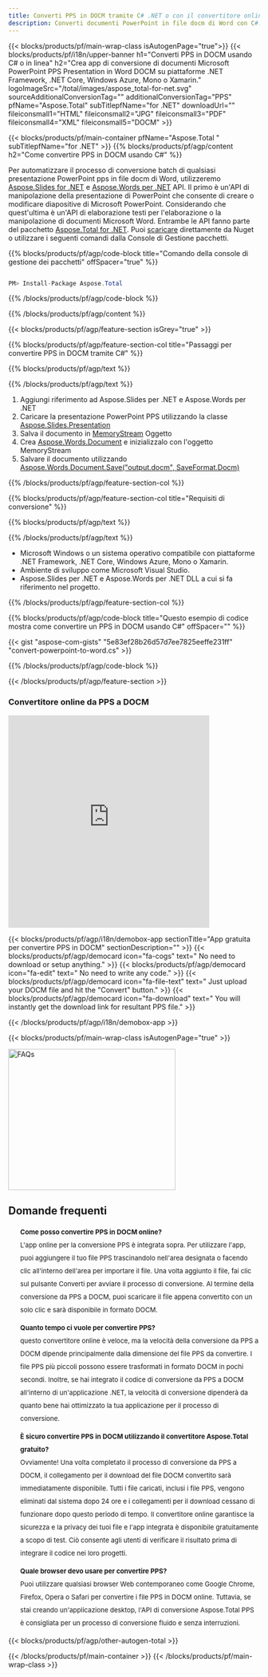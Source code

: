 ```yaml
---
title: Converti PPS in DOCM tramite C# .NET o con il convertitore online gratuito
description: Converti documenti PowerPoint in file docm di Word con C#. Converti più file all'interno di ASP.NET o altre applicazioni .NET.
---
```


{{< blocks/products/pf/main-wrap-class isAutogenPage="true">}}
{{< blocks/products/pf/i18n/upper-banner h1="Converti PPS in DOCM usando C# o in linea" h2="Crea app di conversione di documenti Microsoft PowerPoint PPS Presentation in Word DOCM su piattaforme .NET Framework, .NET Core, Windows Azure, Mono o Xamarin." logoImageSrc="/total/images/aspose_total-for-net.svg" sourceAdditionalConversionTag="" additionalConversionTag="PPS" pfName="Aspose.Total" subTitlepfName="for .NET" downloadUrl="" fileiconsmall1="HTML" fileiconsmall2="JPG" fileiconsmall3="PDF" fileiconsmall4="XML" fileiconsmall5="DOCM" >}}

{{< blocks/products/pf/main-container pfName="Aspose.Total " subTitlepfName="for .NET" >}}
{{% blocks/products/pf/agp/content h2="Come convertire PPS in DOCM usando C#" %}}

Per automatizzare il processo di conversione batch di qualsiasi presentazione PowerPoint pps in file docm di Word, utilizzeremo [Aspose.Slides for .NET](https://products.aspose.com/slides/net) e [Aspose.Words per .NET](https://products.aspose.com/words/net) API. Il primo è un'API di manipolazione della presentazione di PowerPoint che consente di creare o modificare diapositive di Microsoft PowerPoint. Considerando che quest'ultima è un'API di elaborazione testi per l'elaborazione o la manipolazione di documenti Microsoft Word. Entrambe le API fanno parte del pacchetto [Aspose.Total for .NET](https://products.aspose.com/total/net). Puoi [scaricare](https://releases.aspose.com/) direttamente da Nuget o utilizzare i seguenti comandi dalla Console di Gestione pacchetti.

{{% blocks/products/pf/agp/code-block title="Comando della console di gestione dei pacchetti" offSpacer="true" %}}

```cs

PM> Install-Package Aspose.Total

```

{{% /blocks/products/pf/agp/code-block %}}

{{% /blocks/products/pf/agp/content %}}

{{< blocks/products/pf/agp/feature-section isGrey="true" >}}

{{% blocks/products/pf/agp/feature-section-col title="Passaggi per convertire PPS in DOCM tramite C#" %}}

{{% blocks/products/pf/agp/text %}}

{{% /blocks/products/pf/agp/text %}}

1. Aggiungi riferimento ad Aspose.Slides per .NET e Aspose.Words per .NET
1. Caricare la presentazione PowerPoint PPS utilizzando la classe [Aspose.Slides.Presentation](https://apiference.aspose.com/slides/net/aspose.slides/presentation)
1. Salva il documento in [MemoryStream](https://docms.microsoft.com/en-us/dotnet/api/system.io.memorystream?view=net-5.0) Oggetto
1. Crea [Aspose.Words.Document](https://apiference.aspose.com/words/net/aspose.words/document) e inizializzalo con l'oggetto MemoryStream
1. Salvare il documento utilizzando [Aspose.Words.Document.Save("output.docm", SaveFormat.Docm)](https://apiference.aspose.com/words/net/aspose.words.document/save/methods/3)

{{% /blocks/products/pf/agp/feature-section-col %}}

{{% blocks/products/pf/agp/feature-section-col title="Requisiti di conversione" %}}

{{% blocks/products/pf/agp/text %}}

{{% /blocks/products/pf/agp/text %}}

- Microsoft Windows o un sistema operativo compatibile con piattaforme .NET Framework, .NET Core, Windows Azure, Mono o Xamarin.
- Ambiente di sviluppo come Microsoft Visual Studio.
- Aspose.Slides per .NET e Aspose.Words per .NET DLL a cui si fa riferimento nel progetto.

{{% /blocks/products/pf/agp/feature-section-col %}}

{{% blocks/products/pf/agp/code-block title="Questo esempio di codice mostra come convertire un PPS in DOCM usando C#" offSpacer="" %}}
{{< gist "aspose-com-gists" "5e83ef28b26d57d7ee7825eeffe231ff" "convert-powerpoint-to-word.cs" >}}
{{% /blocks/products/pf/agp/code-block %}}

{{< /blocks/products/pf/agp/feature-section >}}

<div class="container-fluid agp-content bg-white aboutfile box-1 vh100 section nopbtm">
<div class=container>
<div class=row>
<div class="demobox tc col-md-12 padding-0">

<h3>Convertitore online da PPS a DOCM</h3>

<iframe title="Strumento di conversione gratuito da pps a docm" style="border: none; height: 426px;" scrolling="no" src="https://total-conversion-app-65z5r2lp.k8s.dynabic.com/?to=docm&from=pps" id="child-iframe" width="80%"></iframe>

</div></div>
</div></div>


<!-- aboutfile Starts -->

{{< blocks/products/pf/agp/i18n/demobox-app sectionTitle="App gratuita per convertire PPS in DOCM" sectionDescription="" >}}
        {{< blocks/products/pf/agp/democard icon="fa-cogs" text=" No need to download or setup anything." >}}
        {{< blocks/products/pf/agp/democard icon="fa-edit" text=" No need to write any code." >}}
        {{< blocks/products/pf/agp/democard icon="fa-file-text" text=" Just upload your DOCM file and hit the \"Convert\" button." >}}
        {{< blocks/products/pf/agp/democard icon="fa-download" text=" You will instantly get the download link for resultant PPS file." >}}

{{< /blocks/products/pf/agp/i18n/demobox-app >}}

<!-- aboutfile Ends -->
{{< blocks/products/pf/main-wrap-class isAutogenPage="true" >}}
<style>.howtolist li{margin-right: 0!important;line-height: 26px;position: relative;margin-bottom: 10px;font-size: 13px;list-style-type: none;}</style>
<div class="col-md-12 tl bg-gray-dark howtolist section">
  <a class="anchor" name="faqpage"></a>
  <div class="container tl dflex" itemscope="" itemtype="https://schema.org/FAQPage">
      <div class="col-md-4 howtosectiongfx">
          <img class="social-panel-hide-on-mobile" src="https://www.groupdocs.cloud/templates/brand/images/groupdocs/conversion/groupdocs_conversion-brand.png" alt="FAQs" width="335" height="283">
      </div>
      <div class="howtosection col-md-8">
          <div>
              <h2>Domande frequenti</h2>
              <ul>
                  <li itemscope="" itemprop="mainEntity" itemtype="https://schema.org/Question">
                      <div>
                          <span itemprop="name"><b>Come posso convertire PPS in DOCM online?</b></span>
                      </div>
                      <div itemscope="" itemprop="acceptedAnswer" itemtype="https://schema.org/Answer">
                          <span itemprop="text">L'app online per la conversione PPS è integrata sopra. Per utilizzare l'app, puoi aggiungere il tuo file PPS trascinandolo nell'area designata o facendo clic all'interno dell'area per importare il file. Una volta aggiunto il file, fai clic sul pulsante Converti per avviare il processo di conversione. Al termine della conversione da PPS a DOCM, puoi scaricare il file appena convertito con un solo clic e sarà disponibile in formato DOCM.</span>
                      </div>
                  </li>
                  <li itemscope="" itemprop="mainEntity" itemtype="https://schema.org/Question">
                      <div>
                          <span itemprop="name"><b>Quanto tempo ci vuole per convertire PPS?</b></span>
                      </div>
                      <div itemscope="" itemprop="acceptedAnswer" itemtype="https://schema.org/Answer">
                          <span itemprop="text">questo convertitore online è veloce, ma la velocità della conversione da PPS a DOCM dipende principalmente dalla dimensione del file PPS da convertire. I file PPS più piccoli possono essere trasformati in formato DOCM in pochi secondi. Inoltre, se hai integrato il codice di conversione da PPS a DOCM all'interno di un'applicazione .NET, la velocità di conversione dipenderà da quanto bene hai ottimizzato la tua applicazione per il processo di conversione.</span>
                      </div>
                  </li>
                  <li itemscope="" itemprop="mainEntity" itemtype="https://schema.org/Question">
                      <div>
                          <span itemprop="name"><b>È sicuro convertire PPS in DOCM utilizzando il convertitore Aspose.Total gratuito?</b></span>
                      </div>
                      <div itemscope="" itemprop="acceptedAnswer" itemtype="https://schema.org/Answer">
                          <span itemprop="text">Ovviamente! Una volta completato il processo di conversione da PPS a DOCM, il collegamento per il download del file DOCM convertito sarà immediatamente disponibile. Tutti i file caricati, inclusi i file PPS, vengono eliminati dal sistema dopo 24 ore e i collegamenti per il download cessano di funzionare dopo questo periodo di tempo. Il convertitore online garantisce la sicurezza e la privacy dei tuoi file e l'app integrata è disponibile gratuitamente a scopo di test. Ciò consente agli utenti di verificare il risultato prima di integrare il codice nei loro progetti.</span>
                      </div>
                  </li>                 
                  <li itemscope="" itemprop="mainEntity" itemtype="https://schema.org/Question">
                      <div>
                          <span itemprop="name"><b>Quale browser devo usare per convertire PPS?</b></span>
                      </div>
                      <div itemscope="" itemprop="acceptedAnswer" itemtype="https://schema.org/Answer">
                          <span itemprop="text">Puoi utilizzare qualsiasi browser Web contemporaneo come Google Chrome, Firefox, Opera o Safari per convertire i file PPS in DOCM online. Tuttavia, se stai creando un'applicazione desktop, l'API di conversione Aspose.Total PPS è consigliata per un processo di conversione fluido e senza interruzioni.</span>
                      </div>
                  </li>
              </ul>
          </div>
      </div>
  </div>
{{< blocks/products/pf/agp/other-autogen-total >}}

{{< /blocks/products/pf/main-container >}}
{{< /blocks/products/pf/main-wrap-class >}}